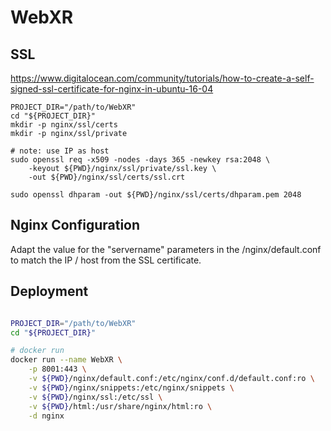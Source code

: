 # WebXR

## SSL

https://www.digitalocean.com/community/tutorials/how-to-create-a-self-signed-ssl-certificate-for-nginx-in-ubuntu-16-04

```
PROJECT_DIR="/path/to/WebXR"
cd "${PROJECT_DIR}"
mkdir -p nginx/ssl/certs
mkdir -p nginx/ssl/private

# note: use IP as host
sudo openssl req -x509 -nodes -days 365 -newkey rsa:2048 \
    -keyout ${PWD}/nginx/ssl/private/ssl.key \
    -out ${PWD}/nginx/ssl/certs/ssl.crt
    
sudo openssl dhparam -out ${PWD}/nginx/ssl/certs/dhparam.pem 2048

```

## Nginx Configuration

Adapt the value for the "servername" parameters in the /nginx/default.conf to match the IP / host from the SSL certificate.

## Deployment

```sh

PROJECT_DIR="/path/to/WebXR"
cd "${PROJECT_DIR}"

# docker run
docker run --name WebXR \
    -p 8001:443 \
    -v ${PWD}/nginx/default.conf:/etc/nginx/conf.d/default.conf:ro \
    -v ${PWD}/nginx/snippets:/etc/nginx/snippets \
    -v ${PWD}/nginx/ssl:/etc/ssl \
    -v ${PWD}/html:/usr/share/nginx/html:ro \
    -d nginx
```